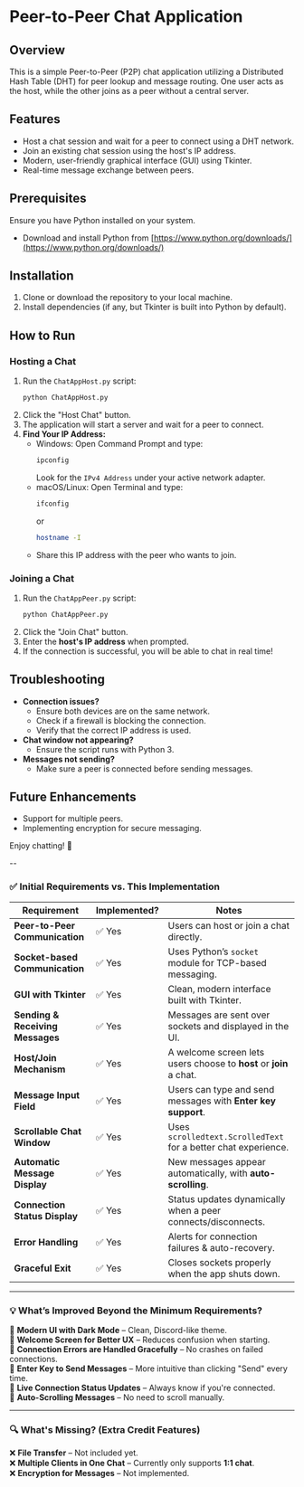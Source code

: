 # Peer-to-Peer Chat Application

## Overview
This is a simple Peer-to-Peer (P2P) chat application utilizing a Distributed Hash Table (DHT) for peer lookup and message routing. One user acts as the host, while the other joins as a peer without a central server.
## Features
- Host a chat session and wait for a peer to connect using a DHT network.
- Join an existing chat session using the host's IP address.
- Modern, user-friendly graphical interface (GUI) using Tkinter.
- Real-time message exchange between peers.

## Prerequisites
Ensure you have Python installed on your system.
- Download and install Python from [https://www.python.org/downloads/](https://www.python.org/downloads/)

## Installation
1. Clone or download the repository to your local machine.
2. Install dependencies (if any, but Tkinter is built into Python by default).

## How to Run
### Hosting a Chat
1. Run the `ChatAppHost.py` script:
   ```sh
   python ChatAppHost.py
   ```
2. Click the "Host Chat" button.
3. The application will start a server and wait for a peer to connect.
4. **Find Your IP Address:**
   - Windows: Open Command Prompt and type:
     ```sh
     ipconfig
     ```
     Look for the `IPv4 Address` under your active network adapter.
   - macOS/Linux: Open Terminal and type:
     ```sh
     ifconfig
     ```
     or
     ```sh
     hostname -I
     ```
   - Share this IP address with the peer who wants to join.

### Joining a Chat
1. Run the `ChatAppPeer.py` script:
   ```sh
   python ChatAppPeer.py
   ```
2. Click the "Join Chat" button.
3. Enter the **host's IP address** when prompted.
4. If the connection is successful, you will be able to chat in real time!

## Troubleshooting
- **Connection issues?**
  - Ensure both devices are on the same network.
  - Check if a firewall is blocking the connection.
  - Verify that the correct IP address is used.
- **Chat window not appearing?**
  - Ensure the script runs with Python 3.
- **Messages not sending?**
  - Make sure a peer is connected before sending messages.

## Future Enhancements
- Support for multiple peers.
- Implementing encryption for secure messaging.

Enjoy chatting! 🎉

--

### ✅ **Initial Requirements vs. This Implementation**  

| Requirement | Implemented? | Notes |
|-------------|-------------|--------|
| **Peer-to-Peer Communication** | ✅ Yes | Users can host or join a chat directly. |
| **Socket-based Communication** | ✅ Yes | Uses Python’s `socket` module for TCP-based messaging. |
| **GUI with Tkinter** | ✅ Yes | Clean, modern interface built with Tkinter. |
| **Sending & Receiving Messages** | ✅ Yes | Messages are sent over sockets and displayed in the UI. |
| **Host/Join Mechanism** | ✅ Yes | A welcome screen lets users choose to **host** or **join** a chat. |
| **Message Input Field** | ✅ Yes | Users can type and send messages with **Enter key support**. |
| **Scrollable Chat Window** | ✅ Yes | Uses `scrolledtext.ScrolledText` for a better chat experience. |
| **Automatic Message Display** | ✅ Yes | New messages appear automatically, with **auto-scrolling**. |
| **Connection Status Display** | ✅ Yes | Status updates dynamically when a peer connects/disconnects. |
| **Error Handling** | ✅ Yes | Alerts for connection failures & auto-recovery. |
| **Graceful Exit** | ✅ Yes | Closes sockets properly when the app shuts down. |

---

### **💡 What’s Improved Beyond the Minimum Requirements?**
🚀 **Modern UI with Dark Mode** – Clean, Discord-like theme.  
🚀 **Welcome Screen for Better UX** – Reduces confusion when starting.  
🚀 **Connection Errors are Handled Gracefully** – No crashes on failed connections.  
🚀 **Enter Key to Send Messages** – More intuitive than clicking "Send" every time.  
🚀 **Live Connection Status Updates** – Always know if you're connected.  
🚀 **Auto-Scrolling Messages** – No need to scroll manually.  

---

### **🔍 What's Missing? (Extra Credit Features)**
❌ **File Transfer** – Not included yet.  
❌ **Multiple Clients in One Chat** – Currently only supports **1:1 chat**.  
❌ **Encryption for Messages** – Not implemented.  


